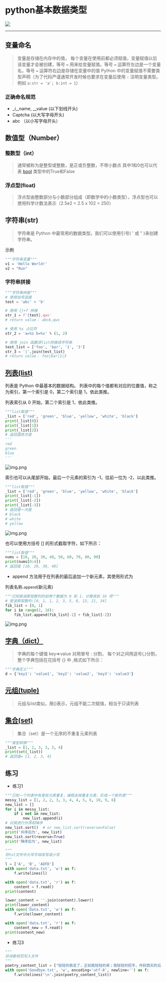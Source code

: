 # python基本数据类型

![](https://img.shields.io/badge/language-python-green.svg)


---

## 变量命名

> 变量是存储在内存中的值，
> 每个变量在使用前都必须赋值，变量赋值以后该变量才会被创建，等号 `=` 用来给变量赋值。等号 `=` 运算符左边是一个变量名，等号 `=` 运算符右边是存储在变量中的值
> Python 中的变量赋值不需要类型声明（为了代码严谨通常开发时候也要求在变量后使用 `:` 注明变量类型。例如 `a:str = 'a'; b:int = 1`）

### 正确命名规范

- _i,_name, __value (以下划线开头)
- Captcha (以大写字母开头)
- abc （以小写字母开头）

## 数值型（Number）

### 整数型（int）

> 通常被称为是整型或整数，是正或负整数，不带小数点
> 其中1和0也可以代表 [bool](https://docs.python.org/zh-cn/3/library/functions.html?highlight=bool#bool)
> 类型中的True和False

### 浮点型(float)

> 浮点型由整数部分与小数部分组成（即数学中的小数类型），浮点型也可以使用科学计数法表示（2.5e2 = 2.5 x 102 = 250）

## 字符串(str)

> 字符串是 Python 中最常用的数据类型。我们可以使用引号( ' 或 " )来创建字符串。

示例

```python
"""字符串变量"""
v1 = 'Hello World!'
v2 = "Run"
```

### 字符串拼接

```python
"""字符串拼接"""
# 使用加号连接
test = 'abc' + 'b'

# 使用 {}+f 拼接
str_1 = f'{test},qws'
# return value： abcb,qws

# 使用 %s 占位符
str_2 = 'a=%s b=%s' % (1, 2)

# 使用 join 函数讲list拼接成字符串
test_list = ['foo', 'bar', '1', '3']
str_3 = '|'.join(test_list)
# return value： foo|bar|1|3
```

## [列表(list)](https://www.runoob.com/python3/python3-list.html)

列表是 Python 中最基本的数据结构。
列表中的每个值都有对应的位置值，称之为索引，第一个索引是 0，第二个索引是 1，依此类推。

列表索引从 0 开始，第二个索引是 1，依此类推。

```python
"""list取值"""
_list = ['red', 'green', 'blue', 'yellow', 'white', 'black']
print(_list[0])
print(_list[1])
print(_list[2])
# 返回值依次是
'''
red
green
blue
'''
```

![img.png](../data/img.png)

索引也可以从尾部开始，最后一个元素的索引为 -1，往前一位为 -2，以此类推。

```python
"""list取值"""
_list = ['red', 'green', 'blue', 'yellow', 'white', 'black']
print(_list[-1])
print(_list[-2])
print(_list[-3])
# 返回值一次是
# black
# white
# yellow
```

![img.png](../data/img1.png)

也可以使用方括号 [] 的形式截取字符，如下所示：

```python
"""list取值"""
nums = [10, 20, 30, 40, 50, 60, 70, 80, 90]
print(nums[0:4])
# 返回值 [10, 20, 30, 40]
```

- append 方法用于在列表的最后追加一个新元素，其使用形式为

列表名称.`append`(新元素)

```python
"""已知斐波那契数列的前两个数据为 0 和 1，计算其前 10 项"""
# 斐波那契数列:[0, 1, 1, 2, 3, 5, 8, 13, 21, 34]
fib_list = [0, 1]
for i in range(2, 10):
    fib_list.append(fib_list[-1] + fib_list[-2])
```

![img.png](../data/img2.png)

## [字典（dict）](https://www.runoob.com/python3/python3-dictionary.html)

> 字典的每个键值 key=>value 对用冒号 : 分割，
> 每个对之间用逗号(,)分割，整个字典包括在花括号 {} 中 ,格式如下所示：

```python
"""字典定义"""
d = {'key1': 'value1', 'key2': 'value2', 'key3': 'value3'}
```

## [元组(tuple)](https://www.runoob.com/python/python-tuples.html)

> 元组与list类似，用()表示，元组不能二次赋值，相当于只读列表

## [集合(set)](https://www.runoob.com/python3/python3-set.html)

> 集合（set）是一个无序的不重复元素列表

```python
"""类型转换"""
_list = [1, 2, 3, 3, 3, 4]
print(set(_list))
# 返回值= {1, 2, 3, 4}
```

## 练习

- 练习1

```python
"""已知一个列表中有某些元素重复，编程去掉重复元素，形成一个新列表"""
messy_list = [1, 2, 2, 3, 3, 4, 4, 5, 6, 10, 9, 6]
new_list = []
for i in messy_list:
    if i not in new_list:
        new_list.append(i)
# 对其进行升序和降序
new_list.sort()  # or new_list.sort(reverse=False)
print('升序后为', new_list)
new_list.sort(reverse=True)
print('降序后为', new_list)
```

```python
"""
将txt文件中大写字母改写成小写
"""
l = ['A', 'B', 'ADFD']
with open('data.txt', 'w') as f:
    f.writelines(l)

with open('data.txt', 'r') as f:
    content = f.read()
print(content)

lower_content = ''.join(content).lower()
print(lower_content)
with open('Data.txt', 'w') as f:
    f.write(lower_content)

with open('data.txt', 'r') as f:
    content_new = f.read()
print(content_new)

```

- 练习3

```python
"""
将诗歌规范写入文件
"""
poetry_content_list = ["轻轻的我走了，正如我轻轻的来；我轻轻的招手，作别西天的云彩。", "那河畔的金柳，是夕阳中的新娘；波光里的艳影，在我的心头荡漾。"]
with open('Goodbye.txt', 'w', encoding='utf-8', newline='') as f:
    f.writelines('\n'.join(poetry_content_list))
```
